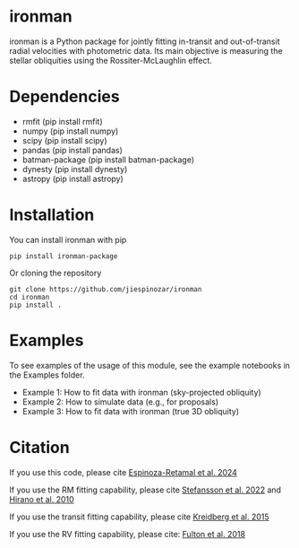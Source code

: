 # ironman

ironman is a Python package for jointly fitting in-transit and out-of-transit radial velocities with photometric data. Its main objective is measuring the stellar obliquities using the Rossiter-McLaughlin effect.

# Dependencies

- rmfit (pip install rmfit)
- numpy (pip install numpy)
- scipy (pip install scipy)
- pandas (pip install pandas)
- batman-package (pip install batman-package)
- dynesty (pip install dynesty)
- astropy (pip install astropy)

# Installation

You can install ironman with pip

```
pip install ironman-package
```
Or cloning the repository

```
git clone https://github.com/jiespinozar/ironman
cd ironman
pip install .
```

# Examples

To see examples of the usage of this module, see the example notebooks in the Examples folder.

- Example 1: How to fit data with ironman (sky-projected obliquity)
- Example 2: How to simulate data (e.g., for proposals)
- Example 3: How to fit data with ironman (true 3D obliquity)

# Citation

If you use this code, please cite [Espinoza-Retamal et al. 2024](https://ui.adsabs.harvard.edu/abs/2024arXiv240618631E/abstract)

If you use the RM fitting capability, please cite [Stefansson et al. 2022](https://ui.adsabs.harvard.edu/abs/2022ApJ...931L..15S/abstract) and [Hirano et al. 2010](https://ui.adsabs.harvard.edu/abs/2010ApJ...709..458H/abstract)

If you use the transit fitting capability, please cite [Kreidberg et al. 2015](https://ui.adsabs.harvard.edu/abs/2015ascl.soft10002K/abstract)

If you use the RV fitting capability, please cite: [Fulton et al. 2018](https://ui.adsabs.harvard.edu/abs/2018PASP..130d4504F/abstract)

